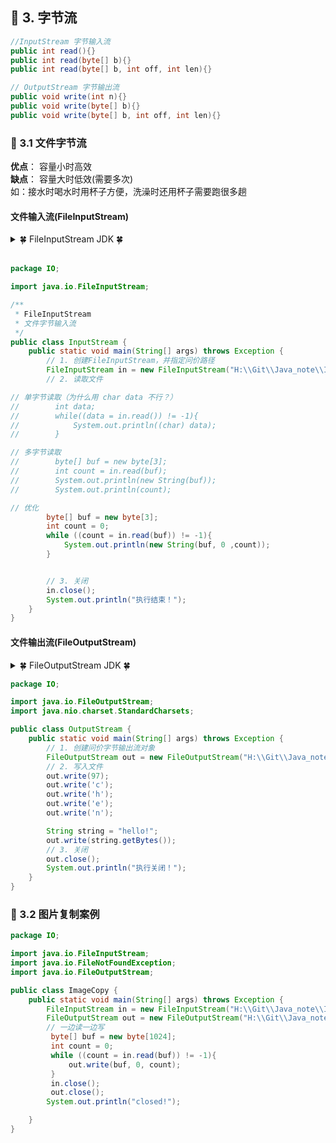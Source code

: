 ## &#127800; 3. 字节流

```java
//InputStream 字节输入流
public int read(){}
public int read(byte[] b){}
public int read(byte[] b, int off, int len){}

// OutputStream 字节输出流
public void write(int n){}
public void write(byte[] b){}
public void write(byte[] b, int off, int len){}
```

### &#127803; 3.1 文件字节流
**优点**： 容量小时高效<br>
**缺点**： 容量大时低效(需要多次)<br>
如：接水时喝水时用杯子方便，洗澡时还用杯子需要跑很多趟

#### 文件输入流(FileInputStream)
<details>
<summary> &#127808; FileInputStream JDK &#127808;</summary>

###### JDK
- 构造方法
  - **FileInputStream(File file)**: 通过打开与实际文件的连接创建一个 FileInputStream ，该文件由文件系统中的 File对象 file命名。  
  - **FileInputStream(FileDescriptor fdObj)**: 创建 FileInputStream通过使用文件描述符 fdObj ，其表示在文件系统中的现有连接到一个实际的文件。 
  - **FileInputStream(String name)**: 通过打开与实际文件的连接来创建一个 FileInputStream ，该文件由文件系统中的路径名 name命名。  
<br>
- 常用方法
  - **int available()**: 返回从此输入流中可以读取（或跳过）的剩余字节数的估计值，而不会被下一次调用此输入流的方法阻塞。   
  - **void close()**: 关闭此文件输入流并释放与流相关联的任何系统资源。   
  - **protected void finalize()**: 确保当这个文件输入流的 close方法没有更多的引用时被调用。 
  - **FileChannel getChannel()**: 返回与此文件输入流相关联的唯一的FileChannel对象。 
  - **FileDescriptor getFD()**: 返回表示与此 FileInputStream正在使用的文件系统中实际文件的连接的 FileDescriptor对象。   
  - **int read()** 
从该输入流读取一个字节的数据。 
  - **int read(byte[] b)**: 从该输入流读取最多 b.length个字节的数据为字节数组。  
  - **int read(byte[] b, int off, int len)** 
从该输入流读取最多 len字节的数据为字节数组。 
  - **long skip(long n)**: 跳过并从输入流中丢弃 n字节的数据。 
</details>

<br>

```java
package IO;

import java.io.FileInputStream;

/**
 * FileInputStream
 * 文件字节输入流
 */
public class InputStream {
    public static void main(String[] args) throws Exception {
        // 1. 创建FileInputStream，并指定问价路径
        FileInputStream in = new FileInputStream("H:\\Git\\Java_note\\IO\\3.字节流\\FileInputStream.md");
        // 2. 读取文件

// 单字节读取（为什么用 char data 不行？）
//        int data;
//        while((data = in.read()) != -1){
//            System.out.println((char) data);
//        }

// 多字节读取
//        byte[] buf = new byte[3];
//        int count = in.read(buf);
//        System.out.println(new String(buf));
//        System.out.println(count);

// 优化
        byte[] buf = new byte[3];
        int count = 0;
        while ((count = in.read(buf)) != -1){
            System.out.println(new String(buf, 0 ,count));
        }


        // 3. 关闭
        in.close();
        System.out.println("执行结束！");
    }
}
```

#### 文件输出流(FileOutputStream)
<details>
<summary> &#127808; FileOutputStream JDK &#127808;</summary>

###### JDK
- 构造方法
  - **FileOutputStream(File file)**： 创建文件输出流以写入由指定的 File对象表示的文件。 
  - **FileOutputStream(File file, boolean append)**： 创建文件输出流以写入由指定的 File对象表示的文件。
  - **FileOutputStream(FileDescriptor fdObj)**： 创建文件输出流以写入指定的文件描述符，表示与文件系统中实际文件的现有连接。 
  - **FileOutputStream(String name)**： 创建文件输出流以指定的名称写入文件。 
  - **FileOutputStream(String name, boolean append)**： 创建文件输出流以指定的名称写入文件。 
<br>
- 常用方法
  - **close()**: 关闭此文件输出流并释放与此流相关联的任何系统资源。 
  - **finalize()**: 清理与文件的连接，并确保当没有更多的引用此流时，将调用此文件输出流的 close 方法。 
  - **FileChannel getChannel()**: 返回与此文件输出流相关联的唯一的 FileChannel 对象。 
  - **FileDescriptor getFD()**: 返回与此流相关联的文件描述符。 
  - **void write(byte[] b)**: 将 b.length 个字节从指定的字节数组写入此文件输出流。 
  - **void write(byte[] b, int off, int len)**: 将 len 字节从位于偏移量 off 的指定字节数组写入此文件输出流。
  - **void write(int b)**: 将指定的字节写入此文件输出流。
</details>


```java
package IO;

import java.io.FileOutputStream;
import java.nio.charset.StandardCharsets;

public class OutputStream {
    public static void main(String[] args) throws Exception {
        // 1. 创建问价字节输出流对象
        FileOutputStream out = new FileOutputStream("H:\\Git\\Java_note\\IO\\3.字节流\\test.md");
        // 2. 写入文件
        out.write(97);
        out.write('c');
        out.write('h');
        out.write('e');
        out.write('n');

        String string = "hello!";
        out.write(string.getBytes());
        // 3. 关闭
        out.close();
        System.out.println("执行关闭！");
    }
}
```

### &#127803; 3.2 图片复制案例
```java
package IO;

import java.io.FileInputStream;
import java.io.FileNotFoundException;
import java.io.FileOutputStream;

public class ImageCopy {
    public static void main(String[] args) throws Exception {
        FileInputStream in = new FileInputStream("H:\\Git\\Java_note\\IO\\3.字节流\\1-200306224U3.jpg");
        FileOutputStream out = new FileOutputStream("H:\\Git\\Java_note\\IO\\3.字节流\\test.jpg");
        // 一边读一边写
         byte[] buf = new byte[1024];
         int count = 0;
         while ((count = in.read(buf)) != -1){
             out.write(buf, 0, count);
         }
         in.close();
         out.close();
        System.out.println("closed!");

    }
}
```